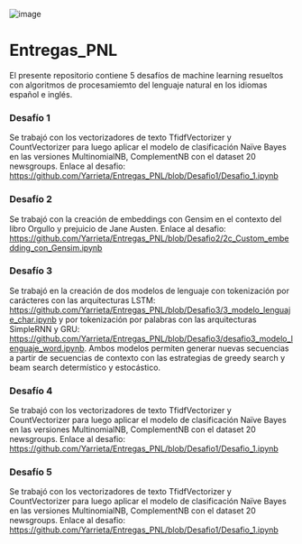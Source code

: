 ![image](https://github.com/user-attachments/assets/721962a0-6174-427d-95f5-d5e05abdc3be)

# Entregas_PNL

El presente repositorio contiene 5 desafíos de machine learning resueltos con algoritmos de procesamiemto del lenguaje natural en los idiomas español e inglés.

### Desafío 1
Se trabajó con los vectorizadores de texto TfidfVectorizer y CountVectorizer para luego aplicar el modelo de clasificación Naïve Bayes en las versiones MultinomialNB, ComplementNB con el dataset 20 newsgroups. Enlace al desafio: https://github.com/Yarrieta/Entregas_PNL/blob/Desafio1/Desafio_1.ipynb

### Desafío 2
Se trabajó con la creación de embeddings con Gensim en el contexto del libro Orgullo y prejuicio de Jane Austen. Enlace al desafio: https://github.com/Yarrieta/Entregas_PNL/blob/Desafio2/2c_Custom_embedding_con_Gensim.ipynb

### Desafío 3
Se trabajó en la creación de dos modelos de lenguaje con tokenización por carácteres con las arquitecturas LSTM: https://github.com/Yarrieta/Entregas_PNL/blob/Desafio3/3_modelo_lenguaje_char.ipynb y por tokenización por palabras con las arquitecturas SimpleRNN y GRU: https://github.com/Yarrieta/Entregas_PNL/blob/Desafio3/desafio3_modelo_lenguaje_word.ipynb. Ambos modelos permiten generar nuevas secuencias a partir de secuencias de contexto con las estrategias de greedy search y beam search determístico y estocástico. 

### Desafío 4
Se trabajó con los vectorizadores de texto TfidfVectorizer y CountVectorizer para luego aplicar el modelo de clasificación Naïve Bayes en las versiones MultinomialNB, ComplementNB con el dataset 20 newsgroups. Enlace al desafio: https://github.com/Yarrieta/Entregas_PNL/blob/Desafio1/Desafio_1.ipynb

### Desafío 5
Se trabajó con los vectorizadores de texto TfidfVectorizer y CountVectorizer para luego aplicar el modelo de clasificación Naïve Bayes en las versiones MultinomialNB, ComplementNB con el dataset 20 newsgroups. Enlace al desafio: https://github.com/Yarrieta/Entregas_PNL/blob/Desafio1/Desafio_1.ipynb
